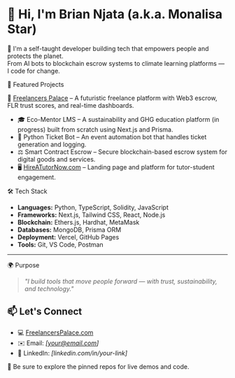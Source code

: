 # 👋 Hi, I'm Brian Njata (a.k.a. Monalisa Star)

🚀 I'm a self-taught developer building tech that empowers people and protects the planet.  
From AI bots to blockchain escrow systems to climate learning platforms — I code for change.


🌟 Featured Projects

🔗 [Freelancers Palace](https://freelancerspalace.com) – A futuristic freelance platform with Web3 escrow, FLR trust scores, and real-time dashboards.
- 🎓 Eco-Mentor LMS – A sustainability and GHG education platform (in progress) built from scratch using Next.js and Prisma.
- 🤖 Python Ticket Bot – An event automation bot that handles ticket generation and logging.
- ⚖️ Smart Contract Escrow – Secure blockchain-based escrow system for digital goods and services.
- 🖥️ [HireATutorNow.com](https://hireatutornow.com) – Landing page and platform for tutor-student engagement.

🛠️ Tech Stack

- **Languages:** Python, TypeScript, Solidity, JavaScript  
- **Frameworks:** Next.js, Tailwind CSS, React, Node.js  
- **Blockchain:** Ethers.js, Hardhat, MetaMask  
- **Databases:** MongoDB, Prisma ORM  
- **Deployment:** Vercel, GitHub Pages  
- **Tools:** Git, VS Code, Postman

---

🌍 Purpose

> *"I build tools that move people forward — with trust, sustainability, and technology."*



## 📫 Let's Connect

- 💻 [FreelancersPalace.com](https://freelancerspalace.com)
- ✉️ Email: *[your@email.com]*
- 💼 LinkedIn: *[linkedin.com/in/your-link]*



📌 Be sure to explore the pinned repos for live demos and code.